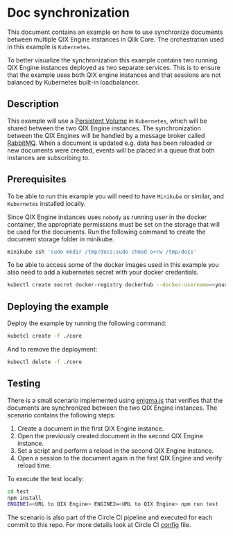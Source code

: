 # Doc synchronization

This document contains an example on how to use synchronize documents between multiple QIX Engine instances in Qlik Core.
The orchestration used in this example is `Kubernetes`.

To better visualize the synchronization this example contains two running QIX Engine instances deployed as two separate services.
This is to ensure that the example uses both QIX engine instances and that sessions are not balanced by Kubernetes built-in loadbalancer.

## Description

This example will use a [Persistent Volume](https://kubernetes.io/docs/concepts/storage/persistent-volumes/) in `Kubernetes`,
which will be shared between the two QIX Engine instances. The synchronization between the QIX Engines will be handled by a message
broker called [RabbitMQ](https://www.rabbitmq.com/). When a document is updated e.g. data has been reloaded or new documents were created,
events will be placed in a queue that both instances are subscribing to.

## Prerequisites

To be able to run this example you will need to have `Minikube` or similar, and `Kubernetes` installed locally.

Since QIX Engine instances uses `nobody` as running user in the docker container,
the appropriate permissions must be set on the storage that will be used for the documents.
Run the following command to create the document storage folder in minikube.

```sh
minikube ssh 'sudo mkdir /tmp/docs;sudo chmod o+rw /tmp/docs'
```

To be able to access some of the docker images used in this example you also need to add a kubernetes secret with your docker credentials.

```sh
kubectl create secret docker-registry dockerhub --docker-username=<your-name> --docker-password=<your-password> --docker-email=<your-email>
```

## Deploying the example

Deploy the example by running the following command:

```sh
kubetcl create -f ./core
```

And to remove the deployment:

```sh
kubectl delete -f ./core
```

## Testing

There is a small scenario implemented using [enigma.js](https://github.com/qlik-oss/enigma.js/) that verifies that the documents are
synchronized between the two QIX Engine instances. The scenario contains the following steps:

1. Create a document in the first QIX Engine instance.
1. Open the previously created document in the second QIX Engine instance.
1. Set a script and perform a reload in the second QIX Engine instance.
1. Open a session to the document again in the first QIX Engine and verify reload time.

To execute the test locally:

```sh
cd test
npm install
ENGINE1=<URL to QIX Engine> ENGINE2=<URL to QIX Engine> npm run test
```

The scenario is also part of the Circle CI pipeline and executed for each commit to this repo. For more details look at Circle CI [config](./.circle/config.yml) file.

